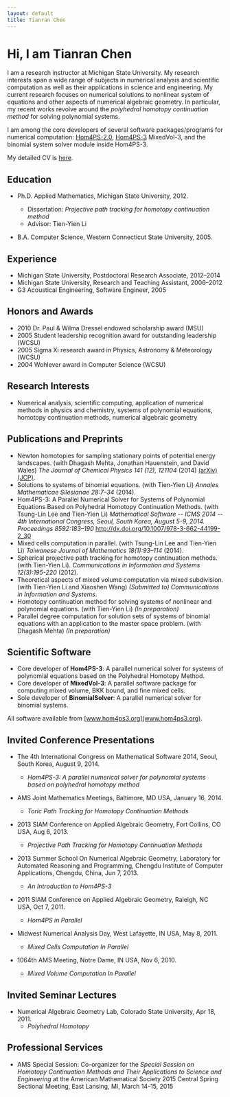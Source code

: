 ```yaml
---
layout: default
title: Tianran Chen
---
```



Hi, I am Tianran Chen
=====================

I am a research instructor at Michigan State University. 
My research interests span a wide range of subjects in numerical analysis
and scientific computation as well as their applications in science and engineering.
My current research focuses on numerical solutions to nonlinear system of equations 
and other aspects of numerical algebraic geometry. 
In particular, my recent works revolve around the *polyhedral homotopy continuation method* 
for solving polynomial systems.

I am among the core developers of several software packages/programs for numerical computation:
[Hom4PS-2.0](http://www.math.nsysu.edu.tw/~leetsung/works/HOM4PS_soft.htm),
[Hom4PS-3](http://www.hom4ps3.org)
MixedVol-3, and the binomial system solver module inside Hom4PS-3.

My detailed CV is [here](cv.pdf).


Education
---------

-   Ph.D. Applied Mathematics, Michigan State University, 2012.
    -   Dissertation: *Projective path tracking for homotopy continuation method*
    -   Advisor: Tien-Yien Li

-   B.A. Computer Science, Western Connecticut State University, 2005.

Experience
----------

-   Michigan State University, Postdoctoral Research Associate, 2012–2014
-   Michigan State University, Research and Teaching Assistant, 2006–2012
-   G3 Acoustical Engineering, Software Engineer, 2005

Honors and Awards
-----------------

- 2010 Dr. Paul \& Wilma Dressel endowed scholarship award (MSU)
- 2005 Student leadership recognition award for outstanding leadership (WCSU)
- 2005 Sigma Xi research award in Physics, Astronomy \& Meteorology (WCSU)
- 2004 Wohlever award in Computer Science (WCSU)

Research Interests
------------------
-   Numerical analysis, scientific computing, application of numerical methods in physics and chemistry,
    systems of polynomial equations, homotopy continuation methods, numerical algebraic geometry

Publications and Preprints
--------------------------

-   Newton homotopies for sampling stationary points of potential energy landscapes.
    (with Dhagash Mehta, Jonathan Hauenstein, and David Wales)
    *The Journal of Chemical Physics 141 (12), 121104* (2014)
    [(arXiv)](http://arxiv.org/abs/1412.3810)
    [(JCP)](http://dx.doi.org/10.1063/1.4896657).
-   Solutions to systems of binomial equations. 
    (with Tien-Yien Li) 
    *Annales Mathematicae Silesianae 28:7–34* (2014).
-   Hom4PS-3: A Parallel Numerical Solver for Systems of Polynomial Equations Based on Polyhedral Homotopy Continuation Methods.
    (with Tsung-Lin Lee and Tien-Yien Li) 
    *Mathematical Software -- ICMS 2014 -- 4th International Congress, Seoul, South Korea, August 5-9, 2014. Proceedings 8592:183–190*
    <http://dx.doi.org/10.1007/978-3-662-44199-2_30>
-   Mixed cells computation in parallel. 
    (with Tsung-Lin Lee and Tien-Yien Li) 
    *Taiwanese Journal of Mathematics 18(1):93–114* (2014).
-   Spherical projective path tracking for homotopy continuation methods.
    (with Tien-Yien Li). 
    *Communications in Information and Systems 12(3):195-220* (2012).
-   Theoretical aspects of mixed volume computation via mixed subdivision. 
    (with Tien-Yien Li and Xiaoshen Wang) 
    *(Submitted to) Communications in Information and Systems*.
-   Homotopy continuation method for solving systems of nonlinear and polynomial equations.
    (with Tien-Yien Li) 
    *(In preparation)*
-   Parallel degree computation for solution sets of systems of binomial equations
    with an application to the master space problem.
    (with Dhagash Mehta)
    *(In preparation)*

Scientific Software
-------------------

-   Core developer of __Hom4PS-3__: 
    A parallel numerical solver for systems of polynomial equations based on the Polyhedral Homotopy Method.
-   Core developer of __MixedVol-3__: 
    A parallel software package for computing mixed volume, BKK bound, and fine mixed cells.
-   Sole developer of __BinomialSolver__: 
    A parallel numerical solver for binomial systems.

All software available from [www.hom4ps3.org](www.hom4ps3.org).


Invited Conference Presentations
--------------------------------

-   The 4th International Congress on Mathematical Software 2014, Seoul,
    South Korea, August 9, 2014.
    -   *Hom4PS-3: A parallel numerical solver for polynomial systems based on polyhedral homotopy method*

-   AMS Joint Mathematics Meetings, Baltimore, MD USA, January 16, 2014.
    -   *Toric Path Tracking for Homotopy Continuation Methods*

-   2013 SIAM Conference on Applied Algebraic Geometry, Fort Collins, CO
    USA, Aug 6, 2013.
    -   *Projective Path Tracking for Homotopy Continuation Methods*

-   2013 Summer School On Numerical Algebraic Geometry, Laboratory for
    Automated Reasoning and Programming, Chengdu Institute of Computer
    Applications, Chengdu, China, Jun 7, 2013.
    -   *An Introduction to Hom4PS-3*

-   2011 SIAM Conference on Applied Algebraic Geometry, Raleigh, NC USA,
    Oct 7, 2011.
    -   *Hom4PS in Parallel*

-   Midwest Numerical Analysis Day, West Lafayette, IN USA, May 8, 2011.
    -   *Mixed Cells Computation In Parallel*

-   1064th AMS Meeting, Notre Dame, IN USA, Nov 6, 2010.
    -   *Mixed Volume Computation In Parallel*


Invited Seminar Lectures
------------------------

-   Numerical Algebraic Geometry Lab, Colorado State University, Apr 18, 2011.
    -   *Polyhedral Homotopy*


Professional Services
-----------------------

-   AMS Special Session: Co-organizer for the 
    *Special Session on Homotopy Continuation Methods and Their Applications to Science and Engineering*
    at the American Mathematical Society 2015 Central Spring Sectional Meeting, East Lansing, MI, March 14-15, 2015

